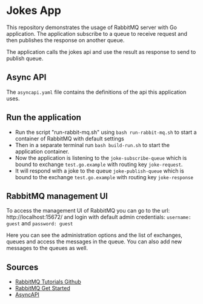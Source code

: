 # Jokes App

This repository demonstrates the usage of RabbitMQ server with Go application. The application subscribe to a queue
to receive request and then publishes the response on another queue.

The application calls the jokes api and use the result as response to send to publish queue.


## Async API
The `asyncapi.yaml` file contains the definitions of the api this application uses.  

## Run the application

* Run the script "run-rabbit-mq.sh" using `bash run-rabbit-mq.sh` to start a container of RabbitMQ with default settings
* Then in a separate terminal run `bash build-run.sh` to start the application container.
* Now the application is listening to the `joke-subscribe-queue` which is bound to exchange `test.go.example` with 
routing key `joke-request`.
* It will respond with a joke to the queue `joke-publish-queue` which is bound to the exchange `test.go.example` with 
routing key `joke-response`

## RabbitMQ management UI

To access the management UI of RabbitMQ you can go to the url: http://localhost:15672/ and login with default admin
credentials:
`username: guest` and `password: guest`

Here you can see the administration options and the list of exchanges, queues and access the messages in the queue.
You can also add new messages to the queues as well. 

## Sources

* [RabbitMQ Tutorials Github](https://github.com/rabbitmq/rabbitmq-tutorials)
* [RabbitMQ Get Started](https://www.rabbitmq.com/getstarted.html)
* [AsyncAPI](https://www.asyncapi.com)
